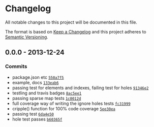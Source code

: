 # Changelog

All notable changes to this project will be documented in this file.

The format is based on [Keep a Changelog](https://keepachangelog.com/en/1.0.0/)
and this project adheres to [Semantic Versioning](https://semver.org/spec/v2.0.0.html).

## 0.0.0 - 2013-12-24

### Commits

- package.json etc [`550a7f5`](https://github.com/ljharb/array-map/commit/550a7f55c2e526e870ac5b3cc885e0da0005b437)
- example, docs [`133eab6`](https://github.com/ljharb/array-map/commit/133eab6aff751864c905b6bff456e3036aee95bb)
- passing test for elements and indexes, failing test for holes [`91346e2`](https://github.com/ljharb/array-map/commit/91346e299b26734e70caf4e42ccc2e2e56ff9d10)
- testling and travis badges [`8ac5ee1`](https://github.com/ljharb/array-map/commit/8ac5ee10912b6d2e930e2d151bbb82f2b842a063)
- passing sparse map tests [`1c0012d`](https://github.com/ljharb/array-map/commit/1c0012d1da5c8d323ea88c685d03355ca7f60387)
- full coverage way of writing the ignore holes tests [`fc31999`](https://github.com/ljharb/array-map/commit/fc31999042864b5baf33ec1d40f3aa0da39b95b1)
- cripple() function for 100% code coverage [`5ee30ea`](https://github.com/ljharb/array-map/commit/5ee30eaf213f541716c8556f55b87c93c6cc5640)
- passing test [`6da4e50`](https://github.com/ljharb/array-map/commit/6da4e508d99fb912ecf8278b25b3fbc1b8f5cfd2)
- hole test passes [`b60365f`](https://github.com/ljharb/array-map/commit/b60365f9953bbdafaa158a93929cd3bb3732a3b4)
